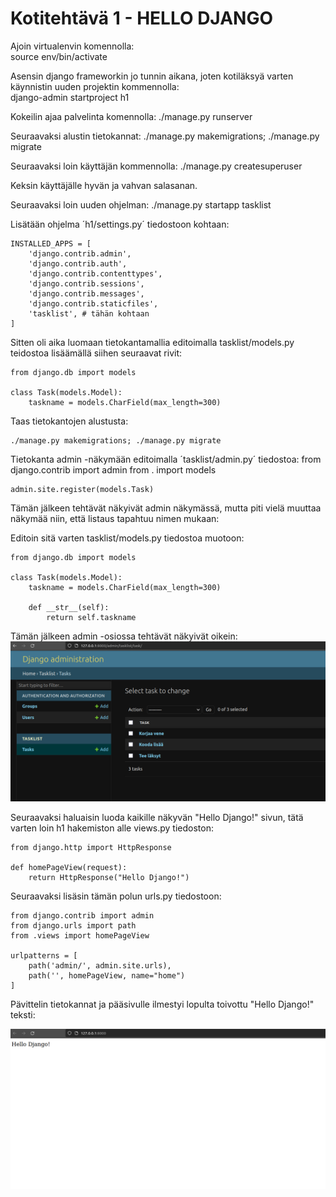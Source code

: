 # Kotitehtävä 1 - HELLO DJANGO

Ajoin virtualenvin komennolla:  
    source env/bin/activate

Asensin django frameworkin jo tunnin aikana, joten kotiläksyä varten käynnistin uuden projektin kommennolla:  
    django-admin startproject h1

Kokeilin ajaa palvelinta komennolla:
    ./manage.py runserver

Seuraavaksi alustin tietokannat:
    ./manage.py makemigrations; ./manage.py migrate

Seuraavaksi loin käyttäjän kommennolla:
    ./manage.py createsuperuser  

Keksin käyttäjälle hyvän ja vahvan salasanan.

Seuraavaksi loin uuden ohjelman:
    ./manage.py startapp tasklist

Lisätään ohjelma ´h1/settings.py´ tiedostoon kohtaan:

    INSTALLED_APPS = [
        'django.contrib.admin',
        'django.contrib.auth',
        'django.contrib.contenttypes',
        'django.contrib.sessions',
        'django.contrib.messages',
        'django.contrib.staticfiles',
        'tasklist', # tähän kohtaan
    ]

Sitten oli aika luomaan tietokantamallia editoimalla tasklist/models.py teidostoa lisäämällä siihen seuraavat rivit:

    from django.db import models

    class Task(models.Model):
        taskname = models.CharField(max_length=300)


Taas tietokantojen alustusta:

    ./manage.py makemigrations; ./manage.py migrate

Tietokanta admin -näkymään editoimalla ´tasklist/admin.py´ tiedostoa:
    from django.contrib import admin
    from . import models

    admin.site.register(models.Task)

Tämän jälkeen tehtävät näkyivät admin näkymässä, mutta piti vielä muuttaa näkymää niin, että listaus tapahtuu nimen mukaan: 

Editoin sitä varten tasklist/models.py tiedostoa muotoon:

    from django.db import models

    class Task(models.Model):
        taskname = models.CharField(max_length=300)

        def __str__(self):
            return self.taskname

Tämän jälkeen admin -osiossa tehtävät näkyivät oikein:
![Admin näkymä](admin_view.png "Admin view")

Seuraavaksi haluaisin luoda kaikille näkyvän "Hello Django!" sivun, tätä varten loin h1 hakemiston alle views.py tiedoston:

    from django.http import HttpResponse

    def homePageView(request):
        return HttpResponse("Hello Django!")
        
Seuraavaksi lisäsin tämän polun urls.py tiedostoon:

    from django.contrib import admin
    from django.urls import path
    from .views import homePageView

    urlpatterns = [
        path('admin/', admin.site.urls),
        path('', homePageView, name="home")
    ]

Pävittelin tietokannat ja pääsivulle ilmestyi lopulta toivottu "Hello Django!" teksti:

![Hello Django!](hello_django.png "Hello Django!")

